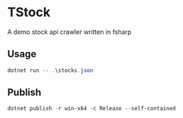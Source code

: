# TStock

A demo stock api crawler written in fsharp

## Usage

```powershell
dotnet run -- .\stocks.json
```

## Publish

```powershell
dotnet publish -r win-x64 -c Release --self-contained
```